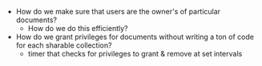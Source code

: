 - How do we make sure that users are the owner's of particular documents?
	- How do we do this efficiently?
- How do we grant privileges for documents without writing a ton of code for each sharable collection?
	- timer that checks for privileges to grant & remove at set intervals
